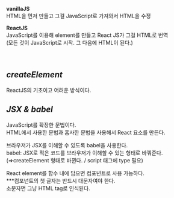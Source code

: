 <b>vanillaJS</b><br>
HTML을 먼저 만들고 그걸 JavaScript로 가져와서 HTML을 수정<br>

<b>ReactJS</b><br>
JavaScript를 이용해 element를 만들고 React JS가 그걸 HTML로 번역<br>
(모든 것이 JavaScript로 시작. 그 다음에 HTML이 된다.)<br><br><br>


<i>createElement</i><br>
-
ReactJS의 기초이고 어려운 방식이다.<br>

<i>JSX & babel</i><br>
-
JavaScript를 확장한 문법이다.<br>
HTML에서 사용한 문법과 흡사한 문법을 사용해서 React 요소를 만든다.<br>

브라우저가 JSX를 이해할 수 있도록 babel을 사용한다.<br>
babel: JSX로 적은 코드를 브라우저가 이해할 수 있는 형태로 바꿔준다.<br>
(⇒createElement 형태로 바뀐다. / script 태그에 type 필요)<br>

React element를 함수 내에 담으면 컴포넌트로 사용 가능하다.<br>
***컴포넌트의 첫 글자는 반드시 대문자여야 한다.<br>
소문자면 그냥 HTML tag로 인식된다.<br>
